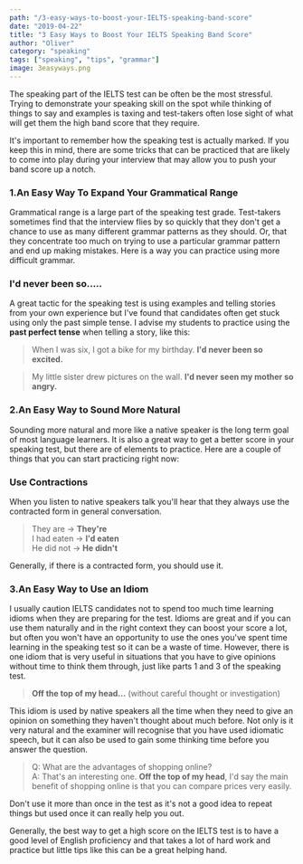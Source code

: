 ```yaml
---
path: "/3-easy-ways-to-boost-your-IELTS-speaking-band-score"
date: "2019-04-22"
title: "3 Easy Ways to Boost Your IELTS Speaking Band Score"
author: "Oliver"
category: "speaking"
tags: ["speaking", "tips", "grammar"] 
image: 3easyways.png
---
```


The speaking part of the IELTS test can be often be the most stressful. Trying to demonstrate your speaking skill on the spot while thinking of things to say and examples is taxing and test-takers often lose sight of what will get them the high band score that they require.

It's important to remember how the speaking test is actually marked. If you keep this in mind, there are some tricks that can be practiced that are likely to come into play during your interview that may allow you to push your band score up a notch.

### 1.An Easy Way To Expand Your Grammatical Range
Grammatical range is a large part of the speaking test grade. Test-takers sometimes find that the interview flies by so quickly that they don't get a chance to use as many different grammar patterns as they should. Or, that they concentrate too much on trying to use a particular grammar pattern and end up making mistakes.
Here is a way you can practice using more difficult grammar.

### I'd never been so.....

A great tactic for the speaking test is using examples and telling stories from your own experience but I've found that candidates often get stuck using only the past simple tense. I advise my students to practice using the **past perfect tense** when telling a story, like this:

>When I was six, I got a bike for my birthday. **I'd never been so excited.**

>My little sister drew pictures on the wall. **I'd never seen my mother so angry.**

### 2.An Easy Way to Sound More Natural

Sounding more natural and more like a native speaker is the long term goal of most language learners. It is also a great way to get a better score in your speaking test, but there are of elements to practice. Here are a couple of things that you can start practicing right now:

### Use Contractions

When you listen to native speakers talk you'll hear that they always use the contracted form in general conversation.

> They are -> **They're**  \
> I had eaten -> **I'd eaten** \
> He did not -> **He didn't** 

Generally, if there is a contracted form, you should use it.

### 3.An Easy Way to Use an Idiom

I usually caution IELTS candidates not to spend too much time learning idioms when they are preparing for the test. Idioms are great and if you can use them naturally and in the right context they can boost your score a lot, but often you won't have an opportunity to use the ones you've spent time learning in the speaking test so it can be a waste of time. However, there is one idiom that is very useful in situations that you have to give opinions without time to think them through, just like parts 1 and 3 of the speaking test.

>**Off the top of my head...** (without careful thought or investigation)

This idiom is used by native speakers all the time when they need to give an opinion on something they haven't thought about much before. Not only is it very natural and the examiner will recognise that you have used idiomatic speech, but it can also be used to gain some thinking time before you answer the question.

>Q: What are the advantages of shopping online? \
>A: That's an interesting one. **Off the top of my head**, I'd say the main benefit of shopping online is that you can compare prices very easily.

Don't use it more than once in the test as it's not a good idea to repeat things but used once it can really help you out.

Generally, the best way to get a high score on the IELTS test is to have a good level of English proficiency and that takes a lot of hard work and practice but little tips like this can be a great helping hand.
